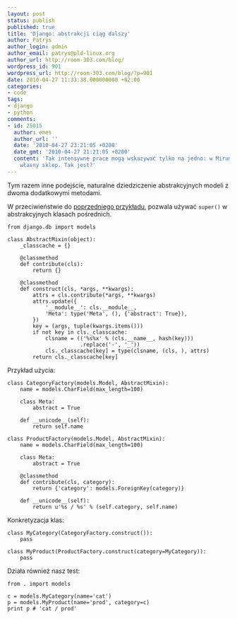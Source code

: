 ```yaml
---
layout: post
status: publish
published: true
title: 'Django: abstrakcji ciąg dalszy'
author: Patrys
author_login: admin
author_email: patrys@pld-linux.org
author_url: http://room-303.com/blog/
wordpress_id: 901
wordpress_url: http://room-303.com/blog/?p=901
date: 2010-04-27 11:33:38.000000000 +02:00
categories:
- code
tags:
- django
- python
comments:
- id: 25015
  author: emes
  author_url: ''
  date: '2010-04-27 23:21:05 +0200'
  date_gmt: '2010-04-27 21:21:05 +0200'
  content: 'Tak intensywne prace mogą wskazywać tylko na jedno: w Mirumee piszecie
    własny sklep. Tak jest?'
---
```

<p>Tym razem inne podejście, naturalne dziedziczenie abstrakcyjnych modeli z dwoma dodatkowymi metodami.</p>

<p>W przeciwieństwie do <a href="http://room-303.com/blog/2010/04/22/django-zabawa-z-abstrakcja/">poprzedniego przykładu</a>, pozwala używać <code>super()</code> w abstrakcyjnych klasach pośrednich.</p>

<pre><code class="python">from django.db import models

class AbstractMixin(object):
    _classcache = {}

    @classmethod
    def contribute(cls):
        return {}

    @classmethod
    def construct(cls, *args, **kwargs):
        attrs = cls.contribute(*args, **kwargs)
        attrs.update({
            '__module__': cls.__module__,
            'Meta': type('Meta', (), {'abstract': True}),
        })
        key = (args, tuple(kwargs.items()))
        if not key in cls._classcache:
            clsname = (('%s%x' % (cls.__name__, hash(key)))
                       .replace('-', '_'))
            cls._classcache[key] = type(clsname, (cls, ), attrs)
        return cls._classcache[key]</code></pre>

<p>Przykład użycia:</p>

<pre><code class="python">class CategoryFactory(models.Model, AbstractMixin):
    name = models.CharField(max_length=100)

    class Meta:
        abstract = True

    def __unicode__(self):
        return self.name

class ProductFactory(models.Model, AbstractMixin):
    name = models.CharField(max_length=100)

    class Meta:
        abstract = True

    @classmethod
    def contribute(cls, category):
        return {'category': models.ForeignKey(category)}

    def __unicode__(self):
        return u'%s / %s' % (self.category, self.name)</code></pre>

<p>Konkretyzacja klas:</p>

<pre><code class="python">class MyCategory(CategoryFactory.construct()):
    pass
 
class MyProduct(ProductFactory.construct(category=MyCategory)):
    pass</code></pre>

<p>Działa również nasz test:</p>

<pre><code class="python">from . import models

c = models.MyCategory(name='cat')
p = models.MyProduct(name='prod', category=c)
print p # 'cat / prod'</code></pre>
